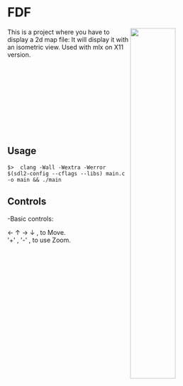 # FDF

<img align="right"  src="http://i.imgur.com/C27QA4E.png" width="45%" />

This is a project where you have to display a 2d map file:
It will display it with an isometric view.
Used with mlx on X11 version.

<br /><br /><br /><br /><br /><br /><br /><br /><br />
## Usage
	$>  clang -Wall -Wextra -Werror $(sdl2-config --cflags --libs) main.c -o main && ./main

## Controls

-Basic controls:

&larr; 	&uarr; 	&rarr; 	&darr; , to Move. <br />
'+' , '-' , to use Zoom.


</tbody>
